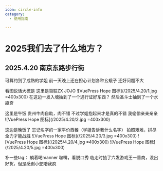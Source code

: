```yaml
---
icon: circle-info
category:
  - 使用指南

---
```


# 2025我们去了什么地方？

## 2025.4.20 南京东路步行街

可算约到了成熟的学姐
前一天晚上还在担心计划各种幺蛾子
还好问题不大

看图说话大概是
这里是百联ZX JOJO
![VuePress Hope 图标](/2025/4.20/1.jpg  =400x300)
在这边一发入魂抽到了一个通行证好东西？
然后圣斗士抽到了一个水瓶宫

这里是午饭
贵州牛肉自助，肉不错
不过学姐抱起来才是真的不错
我偷偷亲亲亲亲
![VuePress Hope 图标](/2025/4.20/2.jpg  =400x300)

这边是晚饭了
忘记名字的一家平价西餐（学姐告诉我什么名字）
拍照艰难，拼尽全力才能战胜
![VuePress Hope 图标](/2025/4.20/3.jpg  =400x300)
![VuePress Hope 图标](/2025/4.20/4.jpg  =400x300)
![VuePress Hope 图标](/2025/4.20/5.jpg  =400x300)

补一些tag：
躺着喝manner 咖啡，看脱口秀
临走时抽了六发游戏王一番商，没出好货，但是感谢小蛇陪我疯
